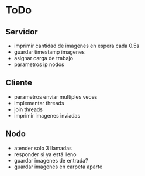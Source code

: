 # ToDo

## Servidor

* imprimir cantidad de imagenes en espera cada 0.5s
* guardar timestamp imagenes
* asignar carga de trabajo
* parametros ip nodos

## Cliente

* parametros enviar multiples veces
* implementar threads
* join threads
* imprimir imagenes inviadas

## Nodo

* atender solo 3 llamadas
* responder si ya está lleno
* guardar imagenes de entrada?
* guardar imagenes en carpeta aparte
